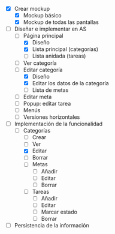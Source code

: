 - [x] Crear mockup
    - [x] Mockup básico
    - [x] Mockup de todas las pantallas
- [ ] Diseñar e implementar en AS
    - [ ] Página principal
        - [x] Diseño
        - [x] Lista principal (categorías)
        - [ ] Lista anidada (tareas)
    - [ ] Ver categoría
    - [ ] Editar categoría
        - [x] Diseño
        - [x] Editar los datos de la categoría
        - [ ] Lista de metas
    - [ ] Editar meta
    - [ ] Popup: editar tarea
    - [ ] Menús
    - [ ] Versiones horizontales
- [ ] Implementación de la funcionalidad
    - [ ] Categorías
        - [ ] Crear
        - [ ] Ver
        - [x] Editar
        - [ ] Borrar
      - [ ] Metas
        - [ ] Añadir
        - [ ] Editar
        - [ ] Borrar
      - [ ] Tareas
        - [ ] Añadir
        - [ ] Editar
        - [ ] Marcar estado
        - [ ] Borrar
- [ ] Persistencia de la información
